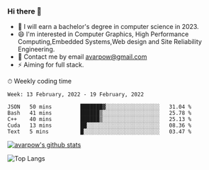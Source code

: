 ### Hi there 👋
<!--I have been a GitHub member for [![Years Badge](https://badges.pufler.dev/years/avarpow)](https://badges.pufler.dev)-->
- 🌱 I will earn a bachelor's degree in computer science in 2023.
- 😄 I'm interested in Computer Graphics, High Performance Computing,Embedded Systems,Web design and Site Reliability Engineering.
- 💬 Contact me by email avarpow@gmail.com
- ⚡ Aiming for full stack.

<!--💻 Coding Activity Logging

[![Commits Badge](https://badges.pufler.dev/commits/weekly/avarpow)](https://badges.pufler.dev)-->

⏱ Weekly coding time
<!--START_SECTION:waka-->
```text
Week: 13 February, 2022 - 19 February, 2022

JSON   50 mins         ███████▓░░░░░░░░░░░░░░░░░   31.04 % 
Bash   41 mins         ██████▒░░░░░░░░░░░░░░░░░░   25.78 % 
C++    40 mins         ██████▒░░░░░░░░░░░░░░░░░░   25.13 % 
Cuda   13 mins         ██░░░░░░░░░░░░░░░░░░░░░░░   08.36 % 
Text   5 mins          █░░░░░░░░░░░░░░░░░░░░░░░░   03.47 % 
```
<!--END_SECTION:waka-->

[![avarpow's github stats](https://github-readme-stats.vercel.app/api?username=avarpow&count_private=true&show_icons=true&hide=issues&hide_border=true)](https://github.com/anuraghazra/github-readme-stats)

![Top Langs](https://github-readme-stats.vercel.app/api/top-langs/?username=avarpow&layout=compact&hide_border=true) 
<!--[![avarpow's wakatime stats](https://github-readme-stats.vercel.app/api/wakatime?username=avarpow)](https://github.com/anuraghazra/github-readme-stats)-->
